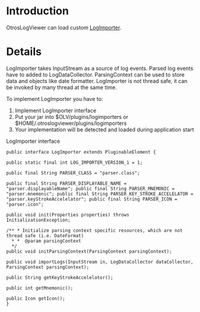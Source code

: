 # Introduction #

OtrosLogViewer can load custom [LogImporter](http://code.google.com/p/otroslogviewer/source/browse/trunk/OtrosLogViewer-app/src/main/java/pl/otros/logview/importer/LogImporter.java).


# Details #

LogImporter takes InputStream as a source of log events. Parsed log events have to added to LogDataCollector. ParsingContext can be used to store data and objects like date formatter. LogImporter is not thread safe, it can be invoked by many thread at the same time.

To implement LogImporter you have to:
  1. Implement LogImporter interface
  1. Put your jar into $OLV/plugins/logimporters or $HOME/.otroslogviewer/plugins/logimporters
  1. Your implementation will be detected and loaded during application start

LogImporter interface
```
public interface LogImporter extends PluginableElement {

public static final int LOG_IMPORTER_VERSION_1 = 1;

public final String PARSER_CLASS = "parser.class";

public final String PARSER_DISPLAYABLE_NAME = "parser.displayableName"; public final String PARSER_MNEMONIC = "parser.mnemonic"; public final String PARSER_KEY_STROKE_ACCELELATOR = "parser.keyStrokeAccelelator"; public final String PARSER_ICON = "parser.icon";

public void init(Properties properties) throws InitializationException;

/** * Initialize parsing context specific resources, which are not thread safe (i.e. DateFormat) 
  * *  @param parsingContext 
  */
public void initParsingContext(ParsingContext parsingContext);

public void importLogs(InputStream in, LogDataCollector dataCollector, ParsingContext parsingContext);

public String getKeyStrokeAccelelator();

public int getMnemonic();

public Icon getIcon(); 
}

```


